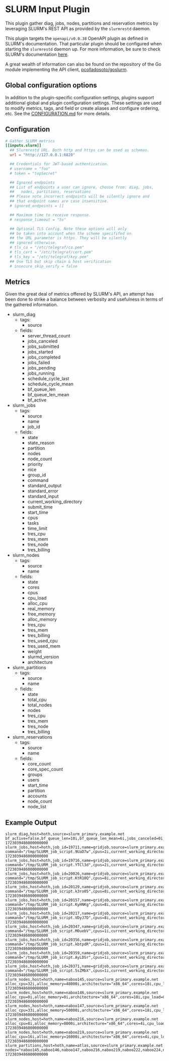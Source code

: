 # SLURM Input Plugin

This plugin gather diag, jobs, nodes, partitions and reservation metrics by
leveraging SLURM's REST API as provided by the `slurmrestd` daemon.

This plugin targets the `openapi/v0.0.38` OpenAPI plugin as defined in SLURM's
documentation. That particular plugin should be configured when starting the
`slurmrestd` daemon up. For more information, be sure to check SLURM's
documentation [here][SLURM Doc].

A great wealth of information can also be found on the repository of the
Go module implementing the API client, [pcolladosoto/goslurm][].

[SLURM Doc]: https://slurm.schedmd.com/rest.html
[pcolladosoto/goslurm]: https://github.com/pcolladosoto/goslurm

## Global configuration options <!-- @/docs/includes/plugin_config.md -->

In addition to the plugin-specific configuration settings, plugins support
additional global and plugin configuration settings. These settings are used to
modify metrics, tags, and field or create aliases and configure ordering, etc.
See the [CONFIGURATION.md][CONFIGURATION.md] for more details.

[CONFIGURATION.md]: ../../../docs/CONFIGURATION.md#plugins

## Configuration

```toml @sample.conf
# Gather SLURM metrics
[[inputs.slurm]]
  ## Slurmrestd URL. Both http and https can be used as schemas.
  url = "http://127.0.0.1:6820"

  ## Credentials for JWT-based authentication.
  # username = "foo"
  # token = "topSecret"

  ## Ignored endpoints
  ## List of endpoints a user can ignore, choose from: diag, jobs,
  ##   nodes, partitions, reservations
  ## Please note incorrect endpoints will be silently ignore and
  ## that endpoint names are case insensitive.
  # ignored_endpoints = []

  ## Maximum time to receive response.
  # response_timeout = "5s"

  ## Optional TLS Config. Note these options will only
  ## be taken into account when the scheme specififed on
  ## the URL parameter is https. They will be silently
  ## ignored otherwise.
  # tls_ca = "/etc/telegraf/ca.pem"
  # tls_cert = "/etc/telegraf/cert.pem"
  # tls_key = "/etc/telegraf/key.pem"
  ## Use TLS but skip chain & host verification
  # insecure_skip_verify = false
```

## Metrics

Given the great deal of metrics offered by SLURM's API, an attempt has been
done to strike a balance between verbosity and usefulness in terms of the
gathered information.

- slurm_diag
  - tags:
    - source
  - fields:
    - server_thread_count
    - jobs_canceled
    - jobs_submitted
    - jobs_started
    - jobs_completed
    - jobs_failed
    - jobs_pending
    - jobs_running
    - schedule_cycle_last
    - schedule_cycle_mean
    - bf_queue_len
    - bf_queue_len_mean
    - bf_active
- slurm_jobs
  - tags:
    - source
    - name
    - job_id
  - fields:
    - state
    - state_reason
    - partition
    - nodes
    - node_count
    - priority
    - nice
    - group_id
    - command
    - standard_output
    - standard_error
    - standard_input
    - current_working_directory
    - submit_time
    - start_time
    - cpus
    - tasks
    - time_limit
    - tres_cpu
    - tres_mem
    - tres_node
    - tres_billing
- slurm_nodes
  - tags:
    - source
    - name
  - fields:
    - state
    - cores
    - cpus
    - cpu_load
    - alloc_cpu
    - real_memory
    - free_memory
    - alloc_memory
    - tres_cpu
    - tres_mem
    - tres_billing
    - tres_used_cpu
    - tres_used_mem
    - weight
    - slurmd_version
    - architecture
- slurm_partitions
  - tags:
    - source
    - name
  - fields:
    - state
    - total_cpu
    - total_nodes
    - nodes
    - tres_cpu
    - tres_mem
    - tres_node
    - tres_billing
- slurm_reservations
  - tags:
    - source
    - name
  - fields:
    - core_count
    - core_spec_count
    - groups
    - users
    - start_time
    - partition
    - accounts
    - node_count
    - node_list

## Example Output

```text
slurm_diag,host=hoth,source=slurm_primary.example.net bf_active=false,bf_queue_len=10i,bf_queue_len_mean=6i,jobs_canceled=0i,jobs_completed=222i,jobs_failed=0i,jobs_pending=10i,jobs_running=90i,jobs_started=212i,jobs_submitted=222i,schedule_cycle_last=234i,schedule_cycle_mean=111i,server_thread_count=3i 1723039486000000000
slurm_jobs,host=hoth,job_id=19711,name=gridjob,source=slurm_primary.example.net command="/tmp/SLURM_job_script.9UaD7w",cpus=2i,current_working_directory="/home/sessiondir/pCNKDmta1u5nKG01gq4B3BRpm7wtQmABFKDmbnHPDmoGJKDmgGh5ym",group_id=2005i,nice=50i,node_count=1i,nodes="naboo225",partition="atlas",priority=4294882018i,standard_error="/home/sessiondir/pCNKDmta1u5nKG01gq4B3BRpm7wtQmABFKDmbnHPDmoGJKDmgGh5ym.comment",standard_input="/dev/null",standard_output="/home/sessiondir/pCNKDmta1u5nKG01gq4B3BRpm7wtQmABFKDmbnHPDmoGJKDmgGh5ym.comment",start_time=1722845496i,state="RUNNING",state_reason="None",submit_time=1722845495i,tasks=1i,time_limit=3600i,tres_billing=1i,tres_cpu=1i,tres_mem=2000i,tres_node=1i 1723039486000000000
slurm_jobs,host=hoth,job_id=19716,name=gridjob,source=slurm_primary.example.net command="/tmp/SLURM_job_script.YTCl3d",cpus=2i,current_working_directory="/home/sessiondir/JjMKDmQp1u5nKG01gq4B3BRpm7wtQmABFKDmbnHPDmuGJKDm6k5srn",group_id=2005i,nice=50i,node_count=1i,nodes="naboo228",partition="atlas",priority=4294882013i,standard_error="/home/sessiondir/JjMKDmQp1u5nKG01gq4B3BRpm7wtQmABFKDmbnHPDmuGJKDm6k5srn.comment",standard_input="/dev/null",standard_output="/home/sessiondir/JjMKDmQp1u5nKG01gq4B3BRpm7wtQmABFKDmbnHPDmuGJKDm6k5srn.comment",start_time=1722846057i,state="RUNNING",state_reason="None",submit_time=1722846056i,tasks=1i,time_limit=3600i,tres_billing=1i,tres_cpu=1i,tres_mem=2000i,tres_node=1i 1723039486000000000
slurm_jobs,host=hoth,job_id=20026,name=gridjob,source=slurm_primary.example.net command="/tmp/SLURM_job_script.KtR10Q",cpus=8i,current_working_directory="/home/sessiondir/9K8MDmtLBv5nKG01gq4B3BRpm7wtQmABFKDmbnHPDm8LJKDm6NIrPm",group_id=2005i,nice=50i,node_count=1i,nodes="naboo229",partition="atlas",priority=4294881703i,standard_error="/home/sessiondir/9K8MDmtLBv5nKG01gq4B3BRpm7wtQmABFKDmbnHPDm8LJKDm6NIrPm.comment",standard_input="/dev/null",standard_output="/home/sessiondir/9K8MDmtLBv5nKG01gq4B3BRpm7wtQmABFKDmbnHPDm8LJKDm6NIrPm.comment",start_time=1722911483i,state="RUNNING",state_reason="None",submit_time=1722911483i,tasks=8i,time_limit=3600i,tres_billing=8i,tres_cpu=8i,tres_mem=8000i,tres_node=1i 1723039486000000000
slurm_jobs,host=hoth,job_id=20129,name=gridjob,source=slurm_primary.example.net command="/tmp/SLURM_job_script.k3ro05",cpus=8i,current_working_directory="/home/sessiondir/jH2LDm0FLv5nKG01gq4B3BRpm7wtQmABFKDmbnHPDmPNJKDmLay4Wn",group_id=2005i,nice=50i,node_count=1i,nodes="naboo225",partition="atlas",priority=4294881600i,standard_error="/home/sessiondir/jH2LDm0FLv5nKG01gq4B3BRpm7wtQmABFKDmbnHPDmPNJKDmLay4Wn.comment",standard_input="/dev/null",standard_output="/home/sessiondir/jH2LDm0FLv5nKG01gq4B3BRpm7wtQmABFKDmbnHPDmPNJKDmLay4Wn.comment",start_time=1722929192i,state="RUNNING",state_reason="None",submit_time=1722929192i,tasks=8i,time_limit=3600i,tres_billing=8i,tres_cpu=8i,tres_mem=16000i,tres_node=1i 1723039486000000000
slurm_jobs,host=hoth,job_id=20157,name=gridjob,source=slurm_primary.example.net command="/tmp/SLURM_job_script.KyHNKg",cpus=8i,current_working_directory="/home/sessiondir/A0uLDm2DNv5nKG01gq4B3BRpm7wtQmABFKDmbnHPDmlNJKDm4B1ZWn",group_id=2005i,nice=50i,node_count=1i,nodes="naboo219",partition="atlas",priority=4294881572i,standard_error="/home/sessiondir/A0uLDm2DNv5nKG01gq4B3BRpm7wtQmABFKDmbnHPDmlNJKDm4B1ZWn.comment",standard_input="/dev/null",standard_output="/home/sessiondir/A0uLDm2DNv5nKG01gq4B3BRpm7wtQmABFKDmbnHPDmlNJKDm4B1ZWn.comment",start_time=1722931476i,state="RUNNING",state_reason="None",submit_time=1722931476i,tasks=8i,time_limit=3600i,tres_billing=8i,tres_cpu=8i,tres_mem=8000i,tres_node=1i 1723039486000000000
slurm_jobs,host=hoth,job_id=20217,name=gridjob,source=slurm_primary.example.net command="/tmp/SLURM_job_script.VDyJ7D",cpus=8i,current_working_directory="/home/sessiondir/61rLDmLISv5nKG01gq4B3BRpm7wtQmABFKDmbnHPDmdOJKDmsnP3hn",group_id=2005i,nice=50i,node_count=1i,nodes="naboo224",partition="atlas",priority=4294881512i,standard_error="/home/sessiondir/61rLDmLISv5nKG01gq4B3BRpm7wtQmABFKDmbnHPDmdOJKDmsnP3hn.comment",standard_input="/dev/null",standard_output="/home/sessiondir/61rLDmLISv5nKG01gq4B3BRpm7wtQmABFKDmbnHPDmdOJKDmsnP3hn.comment",start_time=1722944978i,state="RUNNING",state_reason="None",submit_time=1722944978i,tasks=8i,time_limit=3600i,tres_billing=8i,tres_cpu=8i,tres_mem=8000i,tres_node=1i 1723039486000000000
slurm_jobs,host=hoth,job_id=20347,name=gridjob,source=slurm_primary.example.net command="/tmp/SLURM_job_script.M0uebV",cpus=1i,current_working_directory="/home/sessiondir/RzvLDm09Xv5nKG01gq4B3BRpm7wtQmABFKDmbnHPDmfQJKDmPhjxWm",group_id=2005i,nice=50i,node_count=1i,nodes="naboo145",partition="atlas",priority=4294881382i,standard_error="/home/sessiondir/RzvLDm09Xv5nKG01gq4B3BRpm7wtQmABFKDmbnHPDmfQJKDmPhjxWm.comment",standard_input="/dev/null",standard_output="/home/sessiondir/RzvLDm09Xv5nKG01gq4B3BRpm7wtQmABFKDmbnHPDmfQJKDmPhjxWm.comment",start_time=1722966333i,state="RUNNING",state_reason="None",submit_time=1722966333i,tasks=1i,time_limit=3600i,tres_billing=1i,tres_cpu=1i,tres_mem=2000i,tres_node=1i 1723039486000000000
slurm_jobs,host=hoth,job_id=20356,name=gridjob,source=slurm_primary.example.net command="/tmp/SLURM_job_script.kbtpdR",cpus=1i,current_working_directory="/home/sessiondir/YaVLDmOUYv5nKG01gq4B3BRpm7wtQmABFKDmbnHPDmmQJKDmKQXP7m",group_id=2005i,nice=50i,node_count=1i,nodes="naboo145",partition="atlas",priority=4294881373i,standard_error="/home/sessiondir/YaVLDmOUYv5nKG01gq4B3BRpm7wtQmABFKDmbnHPDmmQJKDmKQXP7m.comment",standard_input="/dev/null",standard_output="/home/sessiondir/YaVLDmOUYv5nKG01gq4B3BRpm7wtQmABFKDmbnHPDmmQJKDmKQXP7m.comment",start_time=1722967294i,state="RUNNING",state_reason="None",submit_time=1722967294i,tasks=1i,time_limit=3600i,tres_billing=1i,tres_cpu=1i,tres_mem=2000i,tres_node=1i 1723039486000000000
slurm_jobs,host=hoth,job_id=20359,name=gridjob,source=slurm_primary.example.net command="/tmp/SLURM_job_script.AyLDSr",cpus=1i,current_working_directory="/home/sessiondir/JjJLDmwiYv5nKG01gq4B3BRpm7wtQmABFKDmbnHPDmpQJKDmHsppVn",group_id=2005i,nice=50i,node_count=1i,nodes="naboo145",partition="atlas",priority=4294881370i,standard_error="/home/sessiondir/JjJLDmwiYv5nKG01gq4B3BRpm7wtQmABFKDmbnHPDmpQJKDmHsppVn.comment",standard_input="/dev/null",standard_output="/home/sessiondir/JjJLDmwiYv5nKG01gq4B3BRpm7wtQmABFKDmbnHPDmpQJKDmHsppVn.comment",start_time=1722968537i,state="RUNNING",state_reason="None",submit_time=1722968536i,tasks=1i,time_limit=3600i,tres_billing=1i,tres_cpu=1i,tres_mem=2000i,tres_node=1i 1723039486000000000
slurm_jobs,host=hoth,job_id=20371,name=gridjob,source=slurm_primary.example.net command="/tmp/SLURM_job_script.5sZMbX",cpus=1i,current_working_directory="/home/sessiondir/6Y8LDm38Yv5nKG01gq4B3BRpm7wtQmABFKDmbnHPDm1QJKDmxvi0So",group_id=2005i,nice=50i,node_count=1i,nodes="naboo145",partition="atlas",priority=4294881358i,standard_error="/home/sessiondir/6Y8LDm38Yv5nKG01gq4B3BRpm7wtQmABFKDmbnHPDm1QJKDmxvi0So.comment",standard_input="/dev/null",standard_output="/home/sessiondir/6Y8LDm38Yv5nKG01gq4B3BRpm7wtQmABFKDmbnHPDm1QJKDmxvi0So.comment",start_time=1722969418i,state="RUNNING",state_reason="None",submit_time=1722969417i,tasks=1i,time_limit=3600i,tres_billing=1i,tres_cpu=1i,tres_mem=2000i,tres_node=1i 1723039486000000000
slurm_nodes,host=hoth,name=naboo145,source=slurm_primary.example.net alloc_cpu=32i,alloc_memory=48000i,architecture="x86_64",cores=18i,cpu_load=2707i,cpus=36i,free_memory=18745i,real_memory=94791i,slurmd_version="22.05.9",state="mixed",tres_billing=36i,tres_cpu=36i,tres_mem=94791i,tres_used_cpu=32i,tres_used_mem=48000i,weight=1i 1723039486000000000
slurm_nodes,host=hoth,name=naboo146,source=slurm_primary.example.net alloc_cpu=0i,alloc_memory=0i,architecture="x86_64",cores=18i,cpu_load=0i,cpus=36i,free_memory=92167i,real_memory=94791i,slurmd_version="22.05.9",state="idle",tres_billing=36i,tres_cpu=36i,tres_mem=94791i,weight=1i 1723039486000000000
slurm_nodes,host=hoth,name=naboo147,source=slurm_primary.example.net alloc_cpu=33i,alloc_memory=50000i,architecture="x86_64",cores=18i,cpu_load=2174i,cpus=36i,free_memory=10837i,real_memory=94793i,slurmd_version="22.05.9",state="mixed",tres_billing=36i,tres_cpu=36i,tres_mem=94793i,tres_used_cpu=33i,tres_used_mem=50000i,weight=1i 1723039486000000000
slurm_nodes,host=hoth,name=naboo216,source=slurm_primary.example.net alloc_cpu=8i,alloc_memory=8000i,architecture="x86_64",cores=4i,cpu_load=554i,cpus=8i,free_memory=27101i,real_memory=31877i,slurmd_version="22.05.9",state="allocated",tres_billing=8i,tres_cpu=8i,tres_mem=31877i,tres_used_cpu=8i,tres_used_mem=8000i,weight=1i 1723039486000000000
slurm_nodes,host=hoth,name=naboo219,source=slurm_primary.example.net alloc_cpu=16i,alloc_memory=16000i,architecture="x86_64",cores=4i,cpu_load=919i,cpus=16i,free_memory=1841i,real_memory=31875i,slurmd_version="22.05.9",state="allocated",tres_billing=16i,tres_cpu=16i,tres_mem=31875i,tres_used_cpu=16i,tres_used_mem=16000i,weight=1i 1723039486000000000
slurm_partitions,host=hoth,name=atlas,source=slurm_primary.example.net nodes="naboo145,naboo146,naboo147,naboo216,naboo219,naboo222,naboo224,naboo225,naboo227,naboo228,naboo229,naboo234,naboo235,naboo236,naboo237,naboo238,naboo239,naboo240,naboo241,naboo242,naboo243",state="UP",total_cpu=632i,total_nodes=21i,tres_billing=632i,tres_cpu=632i,tres_mem=1415207i,tres_node=21i 1723039486000000000
```
